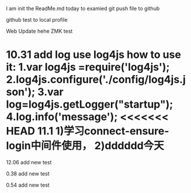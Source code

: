 I am init the ReadMe.md today to examied git push file to github


github test to local profile

Web Update hehe ZMK test

10.31
add log use log4js
how to use it:
1.var log4js =require('log4js');
2.log4js.configure('./config/log4js.json');
3.var log=log4js.getLogger("startup");
4.log.info('message');
<<<<<<< HEAD
11.1
1)学习connect-ensure-login中间件使用，
2)dddddd今天
=======



12.06  add  new test


0.38 add new test


0.54 add new test
